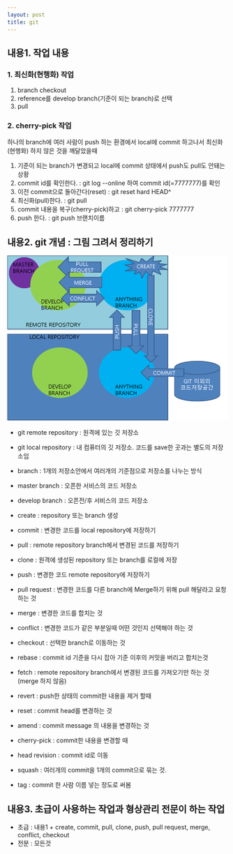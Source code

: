 ```yaml
---
layout: post
title: git
---
```


## 내용1. 작업 내용
### 1. 최신화(현행화) 작업
1. branch checkout
2. reference를 develop branch(기준이 되는 branch)로 선택
3. pull

### 2. cherry-pick 작업
하나의 branch에 여러 사람이 push 하는 환경에서 local에 commit 하고나서 최신화(현행화) 하지 않은 것을 깨달았을때
1. 기준이 되는 branch가 변경되고 local에 commit 상태에서 push도 pull도 안돼는 상황
2. commit id를 확인한다. : git log --online 하여 commit id(=7777777)를 확인
3. 이전 commit으로 돌아간다(reset) : git reset hard HEAD^
4. 최신화(pull)한다. : git pull
5. commit 내용을 복구(cherry-pick)하고 : git cherry-pick 7777777
6. push 한다. : git push 브랜치이름

## 내용2. git 개념 : 그림 그려서 정리하기
<img src="./git_term.png" alt="placeholder" title="Large example image">

- git remote repository : 원격에 있는 깃 저장소
- git local repository : 내 컴퓨터의 깃 저장소. 코드를 save한 곳과는 별도의 저장소임
- branch : 1개의 저장소안에서 여러개의 기준점으로 저장소를 나누는 방식
- master branch : 오픈한 서비스의 코드 저장소
- develop branch : 오픈전/후 서비스의 코드 저장소
- create : repository 또는 branch 생성
- commit : 변경한 코드를 local repository에 저장하기
- pull : remote repository branch에서 변경된 코드를 저장하기
- clone : 원격에 생성된 repository 또는 branch를 로컬에 저장
- push : 변경한 코드 remote repository에 저장하기
- pull request : 변경한 코드를 다른 branch에 Merge하기 위해 pull 해달라고 요청하는 것
- merge : 변경한 코드를 합치는 것
- conflict : 변경한 코드가 같은 부분일때 어떤 것인지 선택해야 하는 것
- checkout : 선택한 branch로 이동하는 것

- rebase : commit id 기준을 다시 잡아 기준 이후의 커밋을 버리고 합치는것
- fetch : remote repository branch에서 변경된 코드를 가져오기만 하는 것(merge 하지 않음)
- revert : push한 상태의 commit한 내용을 제거 할때
- reset : commit head를 변경하는 것
- amend : commit message 의 내용을 변경하는 것
- cherry-pick : commit한 내용을 변경할 때
- head revision : commit id로 이동
- squash : 여러개의 commit을 1개의 commit으로 묶는 것.
- tag : commit 한 사람 이름 넣는 정도로 써봄

## 내용3. 초급이 사용하는 작업과 형상관리 전문이 하는 작업
- 초급 : 내용1 + create, commit, pull, clone, push, pull request, merge, conflict, checkout
- 전문 : 모든것

